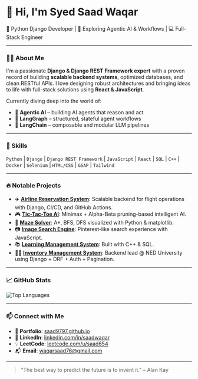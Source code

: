 # 👋 Hi, I'm Syed Saad Waqar

🚀 Python Django Developer | 🧠 Exploring Agentic AI & Workflows | 💻 Full-Stack Engineer

---

### 🧑‍💻 About Me

I'm a passionate **Django & Django REST Framework expert** with a proven record of building **scalable backend systems**, optimized databases, and clean RESTful APIs. I love designing robust architectures and bringing ideas to life with full-stack solutions using **React & JavaScript**.

Currently diving deep into the world of:
- 🧠 **Agentic AI** – building AI agents that reason and act
- 🔄 **LangGraph** – structured, stateful agent workflows
- 🔗 **LangChain** – composable and modular LLM pipelines

---

### 🧩 Skills

`Python` | `Django` | `Django REST Framework` | `JavaScript` | `React` | `SQL` | `C++` | `Docker` | `Selenium` | `HTML/CSS` | `GSAP` | `Tailwind`

---

### 🔥 Notable Projects

- ✈️ [**Airline Reservation System**](https://github.com/saad9797/Airline-Reservation-System): Scalable backend for flight operations with Django, CI/CD, and GitHub Actions.
- 🎮 [**Tic-Tac-Toe AI**](https://github.com/saad9797/Tic_Tac_Toe-Minimax-AlphaBetaPruning-): Minimax + Alpha-Beta pruning-based intelligent AI.
- 🧭 [**Maze Solver**](https://github.com/saad9797/Maze-Game): A*, BFS, DFS visualized with Python & matplotlib.
- 📷 [**Image Search Engine**](https://github.com/saad9797/Small-Search-Engine): Pinterest-like search experience with JavaScript.
- 📚 [**Learning Management System**](https://github.com/saad9797): Built with C++ & SQL.
- 🧑‍🎓 [**Inventory Management System**](https://github.com/saad9797/Inventory-Backend-): Backend lead @ NED University using Django + DRF + Auth + Pagination.

---

### 📈 GitHub Stats

![Top Languages](https://github-readme-stats.vercel.app/api/top-langs/?username=saad9797&layout=compact&theme=tokyonight)

---

### 📫 Connect with Me

- 🔗 **Portfolio**: [saad9797.github.io](https://saad9797.github.io/)
- 💼 **LinkedIn**: [linkedin.com/in/saadwaqar](https://linkedin.com/in/saadwaqar) 
- 💡 **LeetCode**: [leetcode.com/u/saad654](https://leetcode.com/u/saad654)
- 📬 **Email**: waqarsaad76@gmail.com

---

> "The best way to predict the future is to invent it." – Alan Kay
